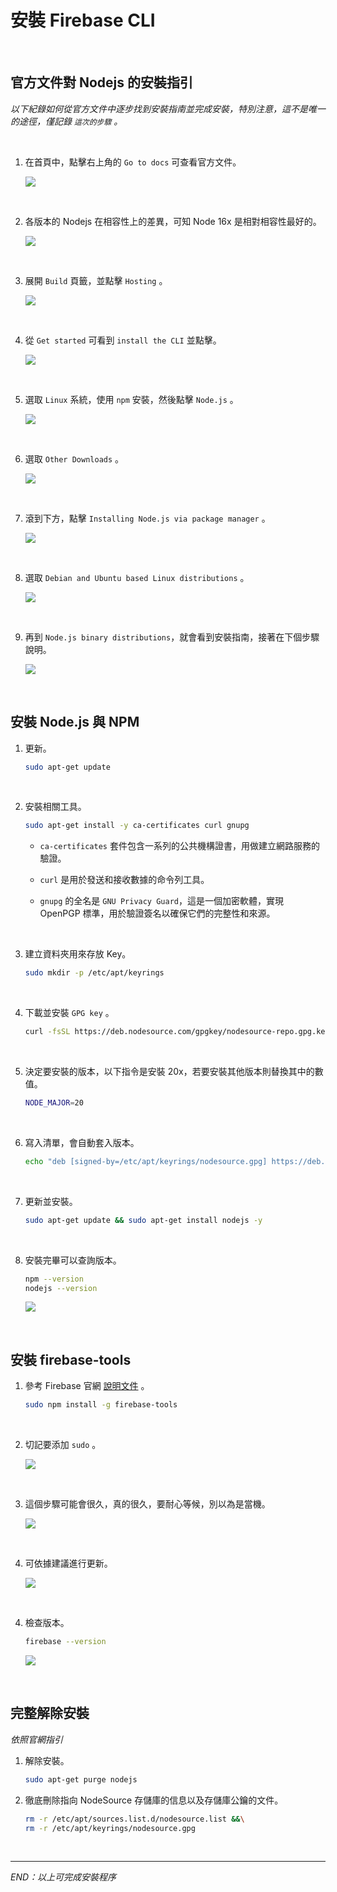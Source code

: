 # 安裝 Firebase CLI

<br>

## 官方文件對 Nodejs 的安裝指引

_以下紀錄如何從官方文件中逐步找到安裝指南並完成安裝，特別注意，這不是唯一的途徑，僅記錄 `這次的步驟` 。_

<br>

1. 在首頁中，點擊右上角的 `Go to docs` 可查看官方文件。

    ![](images/img_04.png)

<br>

2. 各版本的 Nodejs 在相容性上的差異，可知 Node 16x 是相對相容性最好的。

    ![](images/img_01.png)

<br>

3. 展開 `Build` 頁籤，並點擊 `Hosting` 。

    ![](images/img_05.png)

<br>

4. 從 `Get started` 可看到 `install the CLI` 並點擊。

    ![](images/img_06.png)

<br>

5. 選取 `Linux` 系統，使用 `npm` 安裝，然後點擊 `Node.js` 。

    ![](images/img_07.png)

<br>

6. 選取 `Other Downloads` 。

    ![](images/img_08.png)

<br>

7. 滾到下方，點擊 `Installing Node.js via package manager` 。

    ![](images/img_09.png)

<br>

8. 選取 `Debian and Ubuntu based Linux distributions` 。

    ![](images/img_10.png)

<br>

9. 再到 `Node.js binary distributions`，就會看到安裝指南，接著在下個步驟說明。

    ![](images/img_11.png)


<br>

## 安裝 Node.js 與 NPM

1. 更新。

    ```bash
    sudo apt-get update
    ```

<br>

2. 安裝相關工具。

    ```bash
    sudo apt-get install -y ca-certificates curl gnupg
    ```

   - `ca-certificates` 套件包含一系列的公共機構證書，用做建立網路服務的驗證。
   
   - `curl` 是用於發送和接收數據的命令列工具。
   
   - `gnupg` 的全名是 `GNU Privacy Guard`，這是一個加密軟體，實現 OpenPGP 標準，用於驗證簽名以確保它們的完整性和來源。

<br>

3. 建立資料夾用來存放 Key。

    ```bash
    sudo mkdir -p /etc/apt/keyrings
    ```

<br>

4. 下載並安裝 `GPG key` 。

    ```bash
    curl -fsSL https://deb.nodesource.com/gpgkey/nodesource-repo.gpg.key | sudo gpg --dearmor -o /etc/apt/keyrings/nodesource.gpg
    ```

<br>

5. 決定要安裝的版本，以下指令是安裝 20x，若要安裝其他版本則替換其中的數值。

    ```bash
    NODE_MAJOR=20
    ```

<br>

6. 寫入清單，會自動套入版本。

    ```bash
    echo "deb [signed-by=/etc/apt/keyrings/nodesource.gpg] https://deb.nodesource.com/node_$NODE_MAJOR.x nodistro main" | sudo tee /etc/apt/sources.list.d/nodesource.list
    ```

<br>

7. 更新並安裝。

    ```bash
    sudo apt-get update && sudo apt-get install nodejs -y
    ```

<br>

8. 安裝完畢可以查詢版本。

    ```bash
    npm --version
    nodejs --version
    ```
    
    ![](images/img_02.png)

<br>

## 安裝 firebase-tools

1. 參考 Firebase 官網 [說明文件](https://firebase.google.com/docs/cli?authuser=0&hl=en#install-cli-mac-linux) 。


    ```bash
    sudo npm install -g firebase-tools
    ```

<br>

2. 切記要添加 `sudo` 。

    ![](images/img_03.png)

<br>

3. 這個步驟可能會很久，真的很久，要耐心等候，別以為是當機。

    ![](images/img_20.png)

<br>

4. 可依據建議進行更新。

    ![](images/img_12.png)

<br>

4. 檢查版本。

    ```bash
    firebase --version
    ```
    
    ![](images/img_13.png)


<br>

## 完整解除安裝

_依照官網指引_

1. 解除安裝。

    ```bash
    sudo apt-get purge nodejs
    ```

2. 徹底刪除指向 NodeSource 存儲庫的信息以及存儲庫公鑰的文件。

    ```bash
    rm -r /etc/apt/sources.list.d/nodesource.list &&\
    rm -r /etc/apt/keyrings/nodesource.gpg
    ```

<br>

---

_END：以上可完成安裝程序_